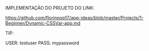 IMPLEMENTAÇÃO DO PROJETO DO LINK:

https://github.com/florinpop17/app-ideas/blob/master/Projects/1-Beginner/Dynamic-CSSVar-app.md


TIP:

USER: testuser
PASS: mypassword
